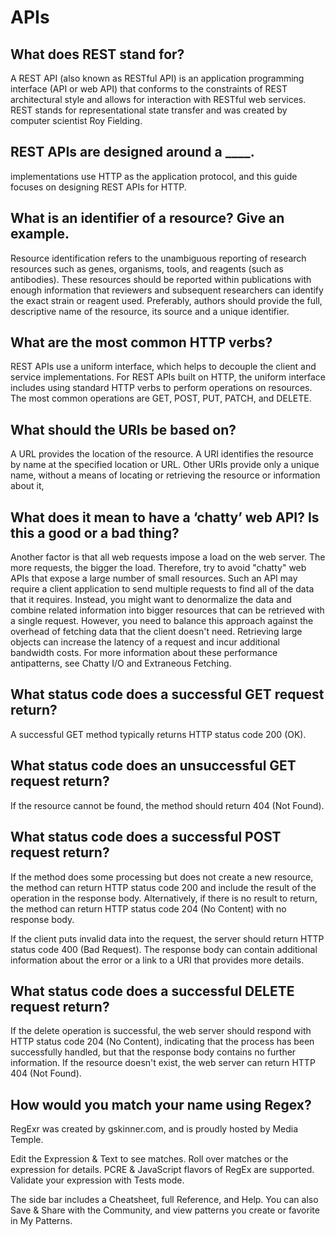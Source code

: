 # APIs

## What does REST stand for?

A REST API (also known as RESTful API) is an application programming interface (API or web API) that conforms to the constraints of REST architectural style and allows for interaction with RESTful web services. REST stands for representational state transfer and was created by computer scientist Roy Fielding.

## REST APIs are designed around a ____.

implementations use HTTP as the application protocol, and this guide focuses on designing REST APIs for HTTP.

## What is an identifier of a resource? Give an example.

Resource identification refers to the unambiguous reporting of research resources such as genes, organisms, tools, and reagents (such as antibodies). These resources should be reported within publications with enough information that reviewers and subsequent researchers can identify the exact strain or reagent used. Preferably, authors should provide the full, descriptive name of the resource, its source and a unique identifier.

## What are the most common HTTP verbs?

REST APIs use a uniform interface, which helps to decouple the client and service implementations. For REST APIs built on HTTP, the uniform interface includes using standard HTTP verbs to perform operations on resources. The most common operations are GET, POST, PUT, PATCH, and DELETE.

## What should the URIs be based on?

A URL provides the location of the resource. A URI identifies the resource by name at the specified location or URL. Other URIs provide only a unique name, without a means of locating or retrieving the resource or information about it,

## What does it mean to have a ‘chatty’ web API? Is this a good or a bad thing?

Another factor is that all web requests impose a load on the web server. The more requests, the bigger the load. Therefore, try to avoid "chatty" web APIs that expose a large number of small resources. Such an API may require a client application to send multiple requests to find all of the data that it requires. Instead, you might want to denormalize the data and combine related information into bigger resources that can be retrieved with a single request. However, you need to balance this approach against the overhead of fetching data that the client doesn't need. Retrieving large objects can increase the latency of a request and incur additional bandwidth costs. For more information about these performance antipatterns, see Chatty I/O and Extraneous Fetching.

## What status code does a successful GET request return?

A successful GET method typically returns HTTP status code 200 (OK).

## What status code does an unsuccessful GET request return?

If the resource cannot be found, the method should return 404 (Not Found).

## What status code does a successful POST request return?

If the method does some processing but does not create a new resource, the method can return HTTP status code 200 and include the result of the operation in the response body. Alternatively, if there is no result to return, the method can return HTTP status code 204 (No Content) with no response body.

If the client puts invalid data into the request, the server should return HTTP status code 400 (Bad Request). The response body can contain additional information about the error or a link to a URI that provides more details.

## What status code does a successful DELETE request return?

If the delete operation is successful, the web server should respond with HTTP status code 204 (No Content), indicating that the process has been successfully handled, but that the response body contains no further information. If the resource doesn't exist, the web server can return HTTP 404 (Not Found).

## How would you match your name using Regex?

RegExr was created by gskinner.com, and is proudly hosted by Media Temple.

Edit the Expression & Text to see matches. Roll over matches or the expression for details. PCRE & JavaScript flavors of RegEx are supported. Validate your expression with Tests mode.

The side bar includes a Cheatsheet, full Reference, and Help. You can also Save & Share with the Community, and view patterns you create or favorite in My Patterns.